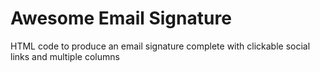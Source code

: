 # Awesome Email Signature

HTML code to produce an email signature complete with clickable social links and multiple columns


